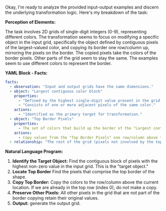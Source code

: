 Okay, I'm ready to analyze the provided input-output examples and discern the underlying transformation logic. Here's my breakdown of the task:

**Perception of Elements:**

The task involves 2D grids of single-digit integers (0-9), representing different colors. The transformation seems to focus on modifying a specific object in the input grid, specifically the object defined by contiguous pixels of the largest-valued color, and copying its border one row/column up, mirroring the pixels on the border. The copied pixels take the colors of the border pixels. Other parts of the grid seem to stay the same. The examples seem to use different colors to represent the border.

**YAML Block - Facts:**


```yaml
facts:
  - observation: "Input and output grids have the same dimensions."
  - object: "Largest contiguous color block"
    properties:
      - "Defined by the highest single-digit value present in the grid (excluding 0)."
      - "Consists of one or more adjacent pixels of the same color."
    actions:
      - "Identified as the primary target for transformation."
  - object: "Top Border Pixels"
    properties:
      - The set of colors that build up the border of the "Largest contiguous color block"
    actions:
      - Copy values from the "Top Border Pixels" one row/column above the position, when possible. If the border extends to row 0, copy to the bottom if available, otherwise it stops.
  - relationship: "The rest of the grid (pixels not involved by the top border copy) remains unchanged."
```


**Natural Language Program:**

1.  **Identify the Target Object:** Find the contiguous block of pixels with the highest non-zero value in the input grid. This is the "target object."
2.  **Locate Top Border** Find the pixels that comprise the top border of the shape.
3.  **Copy Top Border:** Copy the colors to the row/column above the current location. If we are already in the top row (index 0), do not make a copy.
4.  **Preserve Other Pixels:** All other pixels in the grid that are not part of the border copying retain their original values.
5. **Output:** generate the output grid.

